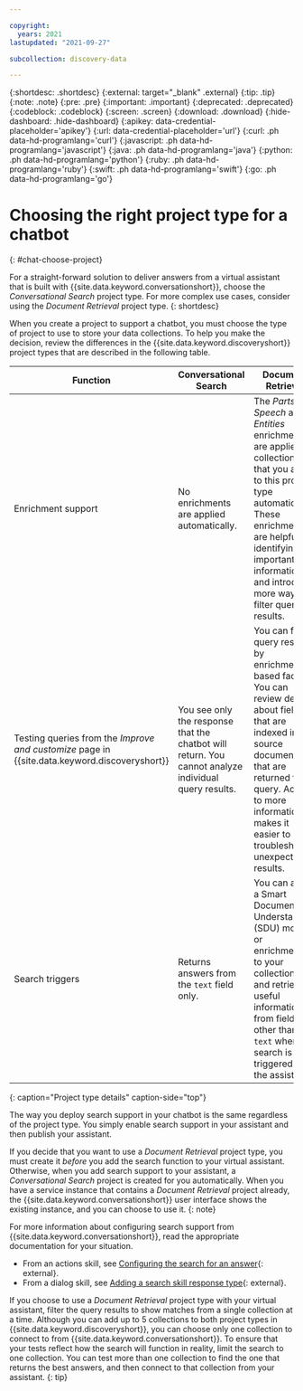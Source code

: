 ```yaml
---

copyright:
  years: 2021
lastupdated: "2021-09-27"

subcollection: discovery-data

---
```


{:shortdesc: .shortdesc}
{:external: target="_blank" .external}
{:tip: .tip}
{:note: .note}
{:pre: .pre}
{:important: .important}
{:deprecated: .deprecated}
{:codeblock: .codeblock}
{:screen: .screen}
{:download: .download}
{:hide-dashboard: .hide-dashboard}
{:apikey: data-credential-placeholder='apikey'} 
{:url: data-credential-placeholder='url'}
{:curl: .ph data-hd-programlang='curl'}
{:javascript: .ph data-hd-programlang='javascript'}
{:java: .ph data-hd-programlang='java'}
{:python: .ph data-hd-programlang='python'}
{:ruby: .ph data-hd-programlang='ruby'}
{:swift: .ph data-hd-programlang='swift'}
{:go: .ph data-hd-programlang='go'}

# Choosing the right project type for a chatbot
{: #chat-choose-project}

For a straight-forward solution to deliver answers from a virtual assistant that is built with {{site.data.keyword.conversationshort}}, choose the *Conversational Search* project type. For more complex use cases, consider using the *Document Retrieval* project type.
{: shortdesc}

When you create a project to support a chatbot, you must choose the type of project to use to store your data collections. To help you make the decision, review the differences in the {{site.data.keyword.discoveryshort}} project types that are described in the following table.

| Function | Conversational Search | Document Retrieval |
|----------|-----------------------|--------------------|
| Enrichment support | No enrichments are applied automatically. | The *Parts of Speech* and *Entities* enrichments are applied to collections that you add to this project type automatically. These enrichments are helpful for identifying important information and introduce more ways to filter query results. |
| Testing queries from the *Improve and customize* page in {{site.data.keyword.discoveryshort}} | You see only the response that the chatbot will return. You cannot analyze individual query results. | You can filter query results by enrichment-based facets. You can review details about fields that are indexed in the source documents that are returned for a query. Access to more information makes it easier to troubleshoot unexpected results. |
| Search triggers | Returns answers from the `text` field only. | You can apply a Smart Document Understanding (SDU) model or enrichments to your collections and retrieve useful information from fields other than `text` when search is triggered from the assistant. |
{: caption="Project type details" caption-side="top"}

The way you deploy search support in your chatbot is the same regardless of the project type. You simply enable search support in your assistant and then publish your assistant.

If you decide that you want to use a *Document Retrieval* project type, you must create it *before* you add the search function to your virtual assistant. Otherwise, when you add search support to your assistant, a *Conversational Search* project is created for you automatically. When you have a service instance that contains a *Document Retrieval* project already, the {{site.data.keyword.conversationshort}} user interface shows the existing instance, and you can choose to use it.
{: note}

For more information about configuring search support from {{site.data.keyword.conversationshort}}, read the appropriate documentation for your situation.

- From an actions skill, see [Configuring the search for an answer](/docs/assistant?topic=assistant-actions#actions-what-next-search){: external}.
- From a dialog skill, see [Adding a search skill response type](/docs/assistant?topic=assistant-dialog-overview#dialog-overview-add-search-skill){: external}.
<!-- From the new Beta user interface, see [Search trigger](/docs/watson-assistant?topic=watson-assistant-search-add#search-add-trigger){: external}.-->

If you choose to use a *Document Retrieval* project type with your virtual assistant, filter the query results to show matches from a single collection at a time. Although you can add up to 5 collections to both project types in {{site.data.keyword.discoveryshort}}, you can choose only one collection to connect to from {{site.data.keyword.conversationshort}}. To ensure that your tests reflect how the search will function in reality, limit the search to one collection. You can test more than one collection to find the one that returns the best answers, and then connect to that collection from your assistant.
{: tip}
